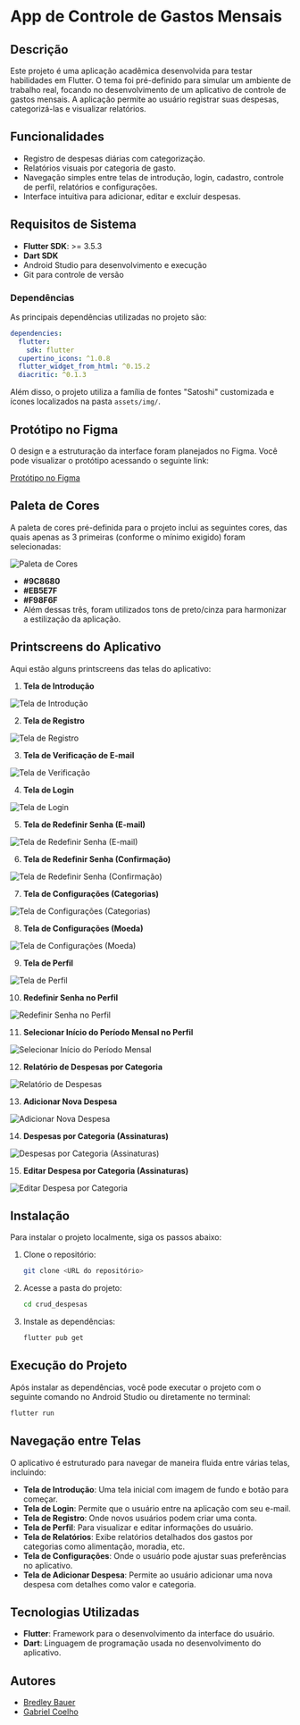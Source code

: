 
# App de Controle de Gastos Mensais

## Descrição

Este projeto é uma aplicação acadêmica desenvolvida para testar habilidades em Flutter. O tema foi pré-definido para simular um ambiente de trabalho real, focando no desenvolvimento de um aplicativo de controle de gastos mensais. A aplicação permite ao usuário registrar suas despesas, categorizá-las e visualizar relatórios.

## Funcionalidades

- Registro de despesas diárias com categorização.
- Relatórios visuais por categoria de gasto.
- Navegação simples entre telas de introdução, login, cadastro, controle de perfil, relatórios e configurações.
- Interface intuitiva para adicionar, editar e excluir despesas.

## Requisitos de Sistema

- **Flutter SDK**: >= 3.5.3
- **Dart SDK**
- Android Studio para desenvolvimento e execução
- Git para controle de versão

### Dependências

As principais dependências utilizadas no projeto são:

```yaml
dependencies:
  flutter:
    sdk: flutter
  cupertino_icons: ^1.0.8
  flutter_widget_from_html: ^0.15.2
  diacritic: ^0.1.3
```

Além disso, o projeto utiliza a família de fontes "Satoshi" customizada e ícones localizados na pasta `assets/img/`.

## Protótipo no Figma

O design e a estruturação da interface foram planejados no Figma. Você pode visualizar o protótipo acessando o seguinte link:

[Protótipo no Figma](https://www.figma.com/design/X2Ui5T9GUjMXExOc6XHjum/App---Fintech?node-id=0-1&t=BzDxUVpY5TRAKeJU-1)

## Paleta de Cores

A paleta de cores pré-definida para o projeto inclui as seguintes cores, das quais apenas as 3 primeiras (conforme o mínimo exigido) foram selecionadas:

![Paleta de Cores](./screenshots/Paleta.png)

- **#9C8680**
- **#EB5E7F**
- **#F98F6F**
- Além dessas três, foram utilizados tons de preto/cinza para harmonizar a estilização da aplicação.

## Printscreens do Aplicativo

Aqui estão alguns printscreens das telas do aplicativo:

1. **Tela de Introdução**

![Tela de Introdução](./screenshots/1-intro.png)

2. **Tela de Registro**

![Tela de Registro](./screenshots/2-registro.png)

3. **Tela de Verificação de E-mail**

![Tela de Verificação](./screenshots/3-verificacao.png)

4. **Tela de Login**

![Tela de Login](./screenshots/4-login.png)

5. **Tela de Redefinir Senha (E-mail)**

![Tela de Redefinir Senha (E-mail)](./screenshots/5-email.png)

6. **Tela de Redefinir Senha (Confirmação)**

![Tela de Redefinir Senha (Confirmação)](./screenshots/6-redefinir.png)

7. **Tela de Configurações (Categorias)**

![Tela de Configurações (Categorias)](./screenshots/7-configuracoes.png)

8. **Tela de Configurações (Moeda)**

![Tela de Configurações (Moeda)](./screenshots/8-configuracoes2.png)

9. **Tela de Perfil**

![Tela de Perfil](./screenshots/9-perfil.png)

10. **Redefinir Senha no Perfil**

![Redefinir Senha no Perfil](./screenshots/10-perfil2.png)

11. **Selecionar Início do Período Mensal no Perfil**

![Selecionar Início do Período Mensal](./screenshots/11-perfil3.png)

12. **Relatório de Despesas por Categoria**

![Relatório de Despesas](./screenshots/12-relatorio.png)

13. **Adicionar Nova Despesa**

![Adicionar Nova Despesa](./screenshots/13-adicionar.png)

14. **Despesas por Categoria (Assinaturas)**

![Despesas por Categoria (Assinaturas)](./screenshots/14-categoria.png)

15. **Editar Despesa por Categoria (Assinaturas)**

![Editar Despesa por Categoria](./screenshots/15-categoria2.png)

## Instalação

Para instalar o projeto localmente, siga os passos abaixo:

1. Clone o repositório:
   ```bash
   git clone <URL do repositório>
   ```
2. Acesse a pasta do projeto:
   ```bash
   cd crud_despesas
   ```
3. Instale as dependências:
   ```bash
   flutter pub get
   ```

## Execução do Projeto

Após instalar as dependências, você pode executar o projeto com o seguinte comando no Android Studio ou diretamente no terminal:

```bash
flutter run
```

## Navegação entre Telas

O aplicativo é estruturado para navegar de maneira fluida entre várias telas, incluindo:

- **Tela de Introdução**: Uma tela inicial com imagem de fundo e botão para começar.
- **Tela de Login**: Permite que o usuário entre na aplicação com seu e-mail.
- **Tela de Registro**: Onde novos usuários podem criar uma conta.
- **Tela de Perfil**: Para visualizar e editar informações do usuário.
- **Tela de Relatórios**: Exibe relatórios detalhados dos gastos por categorias como alimentação, moradia, etc.
- **Tela de Configurações**: Onde o usuário pode ajustar suas preferências no aplicativo.
- **Tela de Adicionar Despesa**: Permite ao usuário adicionar uma nova despesa com detalhes como valor e categoria.

## Tecnologias Utilizadas

- **Flutter**: Framework para o desenvolvimento da interface do usuário.
- **Dart**: Linguagem de programação usada no desenvolvimento do aplicativo.

## Autores

- [Bredley Bauer](https://github.com/bredlxy)
- [Gabriel Coelho](https://github.com/coelhom12)
